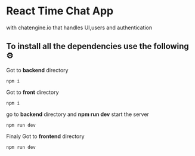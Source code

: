 # React Time Chat App
 with chatengine.io that handles UI,users and authentication


## To install all the dependencies use the following ⚙
Got to **backend** directory
``` 
npm i
```

Got to **front** directory
``` 
npm i
```

go to **backend** directory and **npm  run dev** start the server
``` 
npm run dev
```


Finaly Got to **frontend** directory
``` 
npm run dev
```
